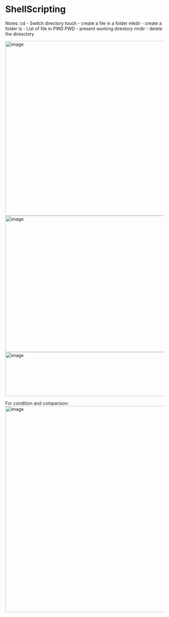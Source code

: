 # ShellScripting
Notes: 
cd    - Switch directory
touch - create a file in a folder
mkdir - create a folder
ls    - List of file in PWD
PWD   - present working direstory
mrdir - delete the diresctory

<img width="1114" height="555" alt="image" src="https://github.com/user-attachments/assets/1e0fe665-367e-44f6-9c41-43254ce05b9e" />
<img width="1107" height="433" alt="image" src="https://github.com/user-attachments/assets/1c44ee77-5a9f-47a8-af30-3af055bcf0f7" />
<img width="1052" height="140" alt="image" src="https://github.com/user-attachments/assets/578bcf19-727a-451c-87cf-9995863d0049" />

For condition and comparison:
<img width="925" height="655" alt="image" src="https://github.com/user-attachments/assets/782d4cc8-b936-4a41-84d0-d3f959cb9a7e" />

